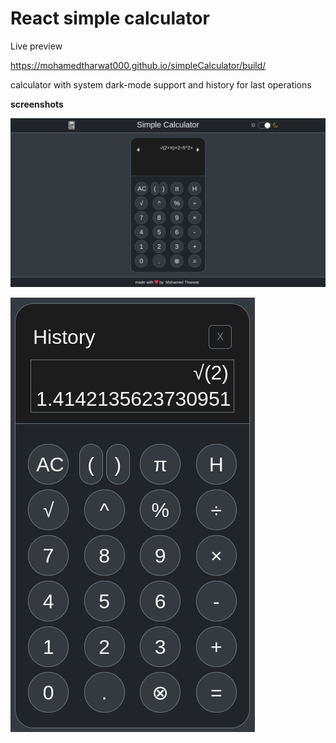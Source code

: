 # React simple calculator

Live preview

https://mohamedtharwat000.github.io/simpleCalculator/build/

calculator with system dark-mode support and history for last operations

**screenshots**

![](https://raw.githubusercontent.com/mohamedtharwat000/simpleCalculator/master/screenshots/Screenshot%202023-03-29%20at%2001-51-17%20Simple%20Calculator.png)



![](https://raw.githubusercontent.com/mohamedtharwat000/simpleCalculator/master/screenshots/Screenshot%202023-03-29%20at%2001-53-54%20Simple%20Calculator.png)
